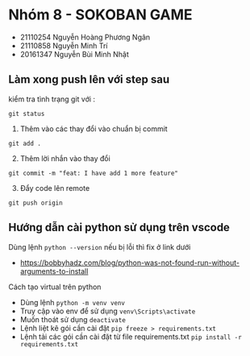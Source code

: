 # Nhóm 8 - SOKOBAN GAME
- 21110254 Nguyễn Hoàng Phương Ngân 
- 21110858 Nguyễn Minh Trí
- 20161347 Nguyễn Bùi Minh Nhật

## Làm xong push lên với step sau

kiểm tra tình trạng git với :

```
git status
```

1. Thêm vào các thay đổi vào chuẩn bị commit

```
git add .
```

2. Thêm lời nhắn vào thay đổi

```
git commit -m "feat: I have add 1 more feature"
```

3. Đẩy code lên remote

```
git push origin
```


## Hướng dẫn cài python sử dụng trên vscode
Dùng lệnh `python --version` nếu bị lỗi thì fix ở link dưới
- https://bobbyhadz.com/blog/python-was-not-found-run-without-arguments-to-install

Cách tạo virtual trên python
- Dùng lệnh `python -m venv venv`
- Truy cập vào env để sử dụng `venv\Scripts\activate`
- Muốn thoát sử dụng `deactivate`
- Lệnh liệt kê gói cần cài đặt `pip freeze > requirements.txt`
- Lệnh tải các gói cần cài đặt từ file requirements.txt `pip install -r requirements.txt`
